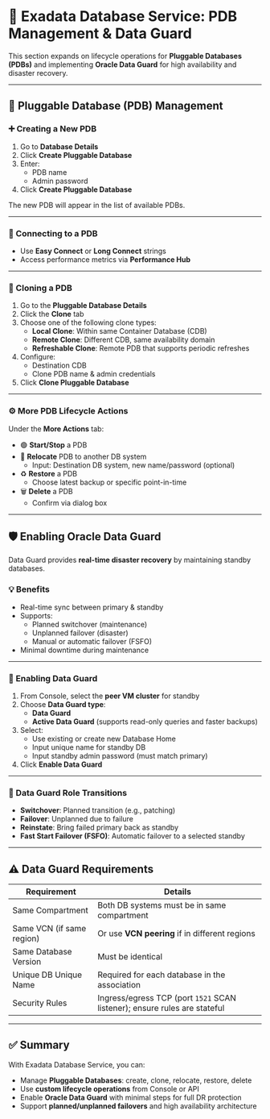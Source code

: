 # 🔄 Exadata Database Service: PDB Management & Data Guard

This section expands on lifecycle operations for **Pluggable Databases (PDBs)** and implementing **Oracle Data Guard** for high availability and disaster recovery.

---

## 🧩 Pluggable Database (PDB) Management

### ➕ Creating a New PDB
1. Go to **Database Details**
2. Click **Create Pluggable Database**
3. Enter:
   - PDB name  
   - Admin password
4. Click **Create Pluggable Database**

The new PDB will appear in the list of available PDBs.

---

### 🔌 Connecting to a PDB
- Use **Easy Connect** or **Long Connect** strings
- Access performance metrics via **Performance Hub**

---

### 🔁 Cloning a PDB

1. Go to the **Pluggable Database Details**
2. Click the **Clone** tab
3. Choose one of the following clone types:
   - **Local Clone**: Within same Container Database (CDB)
   - **Remote Clone**: Different CDB, same availability domain
   - **Refreshable Clone**: Remote PDB that supports periodic refreshes
4. Configure:
   - Destination CDB  
   - Clone PDB name & admin credentials
5. Click **Clone Pluggable Database**

---

### ⚙️ More PDB Lifecycle Actions

Under the **More Actions** tab:

- 🟢 **Start/Stop** a PDB
- 🔁 **Relocate** PDB to another DB system
  - Input: Destination DB system, new name/password (optional)
- ♻️ **Restore** a PDB
  - Choose latest backup or specific point-in-time
- 🗑️ **Delete** a PDB
  - Confirm via dialog box

---

## 🛡️ Enabling Oracle Data Guard

Data Guard provides **real-time disaster recovery** by maintaining standby databases.

### 💡 Benefits
- Real-time sync between primary & standby
- Supports:
  - Planned switchover (maintenance)
  - Unplanned failover (disaster)
  - Manual or automatic failover (FSFO)
- Minimal downtime during maintenance

---

### 🚀 Enabling Data Guard

1. From Console, select the **peer VM cluster** for standby
2. Choose **Data Guard type**:
   - **Data Guard**
   - **Active Data Guard** (supports read-only queries and faster backups)
3. Select:
   - Use existing or create new Database Home
   - Input unique name for standby DB
   - Input standby admin password (must match primary)
4. Click **Enable Data Guard**

---

### 🔁 Data Guard Role Transitions

- **Switchover**: Planned transition (e.g., patching)
- **Failover**: Unplanned due to failure
- **Reinstate**: Bring failed primary back as standby
- **Fast Start Failover (FSFO)**: Automatic failover to a selected standby

---

## ⚠️ Data Guard Requirements

| Requirement                             | Details                                                                 |
|----------------------------------------|-------------------------------------------------------------------------|
| Same Compartment                       | Both DB systems must be in same compartment                            |
| Same VCN (if same region)              | Or use **VCN peering** if in different regions                         |
| Same Database Version                  | Must be identical                                                       |
| Unique DB Unique Name                  | Required for each database in the association                          |
| Security Rules                         | Ingress/egress TCP (port `1521` SCAN listener); ensure rules are stateful |

---

## ✅ Summary

With Exadata Database Service, you can:

- Manage **Pluggable Databases**: create, clone, relocate, restore, delete
- Use **custom lifecycle operations** from Console or API
- Enable **Oracle Data Guard** with minimal steps for full DR protection
- Support **planned/unplanned failovers** and high availability architecture
